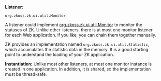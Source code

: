 **Listener:**

`org.zkoss.zk.ui.util.Monitor`

A listener could implement
[org.zkoss.zk.ui.util.Monitor](https://www.zkoss.org/javadoc/latest/zk/org/zkoss/zk/ui/util/Monitor.html) to
monitor the statuses of ZK. Unlike other listeners, there is at most one
monitor listener for each Web application. If you like, you can chain
them together manually.

ZK provides an implementation named
`org.zkoss.zk.ui.util.Statistic`, which accumulates the
statistic data in the memory. It is a good starting point to understand
the loading of your ZK application.

**Instantiation:** Unlike most other listeners, at most one monitor
instance is created in one application. In addition, it is shared, so
the implementation must be thread-safe.
